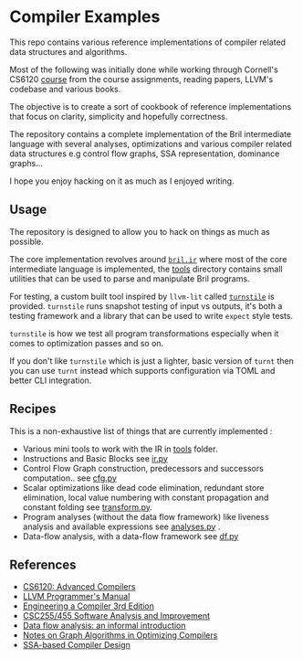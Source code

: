 # Compiler Examples

This repo contains various reference implementations of compiler related data 
structures and algorithms.

Most of the following was initially done while working through Cornell's CS6120
[course](https://www.cs.cornell.edu/courses/cs6120/2023fa/self-guided/) from
the course assignments, reading papers, LLVM's codebase and various books.

The objective is to create a sort of cookbook of reference implementations that
focus on clarity, simplicity and hopefully correctness. 

The repository contains a complete implementation of the Bril intermediate
language with several analyses, optimizations and various compiler related
data structures e.g control flow graphs, SSA representation, dominance graphs...

I hope you enjoy hacking on it as much as I enjoyed writing.

## Usage

The repository is designed to allow you to hack on things as much as possible.

The core implementation revolves around [`bril.ir`](bril/core/ir.py) where most
of the core intermediate language is implemented, the [tools](bril/tools/) directory
contains small utilities that can be used to parse and manipulate Bril programs.

For testing, a custom built tool inspired by `llvm-lit` called [`turnstile`](turnstile/turnstile.py)
is provided. `turnstile` runs snapshot testing of input vs outputs, it's both a
testing framework and a library that can be used to write `expect` style tests.

`turnstile` is how we test all program transformations especially when it comes
to optimization passes and so on.

If you don't like `turnstile` which is just a lighter, basic version of `turnt`
then you can use `turnt` instead which supports configuration via TOML and better
CLI integration.

## Recipes

This is a non-exhaustive list of things that are currently implemented :

- Various mini tools to work with the IR in [tools](bril/tools/) folder.
- Instructions and Basic Blocks see [ir.py](bril/core/ir.py)
- Control Flow Graph construction, predecessors and successors computation.. see [cfg.py](bril/core/cfg.py)
- Scalar optimizations like dead code elimination, redundant store elimination, local value numbering
  with constant propagation and constant folding see [transform.py](bril/core/transform.py).
- Program analyses (without the data flow framework) like liveness analysis and available expressions see [analyses.py](bril/core/analyses.py) .
- Data-flow analysis, with a data-flow framework see [df.py](bril/core/df.py)

## References

* [CS6120: Advanced Compilers](https://www.cs.cornell.edu/courses/cs6120/2023fa/self-guided/)
* [LLVM Programmer's Manual](https://llvm.org/docs/ProgrammersManual.html)
* [Engineering a Compiler 3rd Edition](https://www.sciencedirect.com/book/9780128154120/engineering-a-compiler)
* [CSC255/455 Software Analysis and Improvement](https://www.cs.rochester.edu/~sree/courses/csc-255-455/spring-2020/schedule.html)
* [Data flow analysis: an informal introduction](https://clang.llvm.org/docs/DataFlowAnalysisIntro.html)
* [Notes on Graph Algorithms in Optimizing Compilers](https://www.cs.umb.edu/~offner/files/flow_graph.pdf)
* [SSA-based Compiler Design](https://link.springer.com/book/10.1007/978-3-030-80515-9)